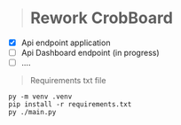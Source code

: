 ># Rework CrobBoard

- [X] Api endpoint application 
- [ ] Api Dashboard endpoint (in progress)
- [ ] ....

> Requirements txt file

```shell
py -m venv .venv
pip install -r requirements.txt
py ./main.py
```